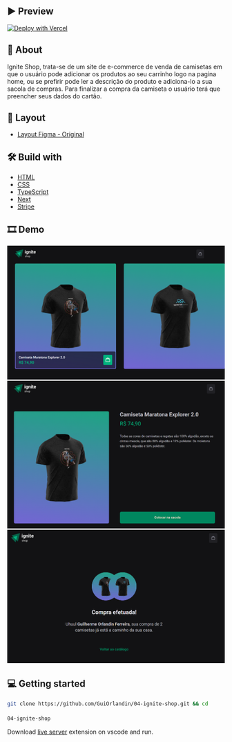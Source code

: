 </div>

## ▶ Preview

[![Deploy with Vercel](https://vercel.com/button)](https://04-ignite-shop-ten.vercel.app/)

## 📃 About

Ignite Shop, trata-se de um site de e-commerce de venda de camisetas em que o usuário pode adicionar os produtos ao seu carrinho logo na pagina home, ou se prefirir pode ler a descrição do produto e adiciona-lo a sua sacola de compras. Para finalizar a compra da camiseta o usuário terá que preencher seus dados do cartão.

## 🎨 Layout

- [Layout Figma - Original](https://www.figma.com/file/UnUZ4XLRVnv7l6ucDU4pLs/Ignite-Shop-2.0-(Copy)?node-id=0%3A1&t=B9fm2AMlatgpozaQ-0)

## 🛠 Build with

- [HTML]()
- [CSS]()
- [TypeScript]()
- [Next]()
- [Stripe]()

## 🎞 Demo

<img src="src/assets/demo1.png">
<img src="src/assets/demo2.png">
<img src="src/assets/demo3.png">

## 💻 Getting started

```sh
git clone https://github.com/GuiOrlandin/04-ignite-shop.git && cd 

04-ignite-shop

```

Download [live server](https://marketplace.visualstudio.com/items?itemName=ritwickdey.LiveServer) extension on vscode and run.